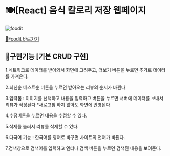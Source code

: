 # 🍽[React] 음식 칼로리 저장 웹페이지

![foodit](https://user-images.githubusercontent.com/88611957/158111256-37edb54e-b356-48f6-b35c-e1adbfd6bdb1.png)


[🍔Foodit 바로가기](https://didi2578.github.io/foodit)


## 📃구현기능 [기본 CRUD 구현]

 1.네트워크로 데이터를 받아와서 화면에 그려주고, 더보기 버튼을 누르면 추가로 데이터를 가져온다.
 
 2.최신순 베스트순 버튼을 누르면 받아오는 리뷰의 순서가 바뀐다
 
 3.입력폼 : 이미지를 선택하고 내용을 입력하고 버튼을 누르면 서버에 데이터를 보내서 리뷰가 작성된다 
 *새로고침 하지 않아도 화면에 반영된다
 
 4.수정버튼을 누르면 내용을 수정할 수 있다.
 
 5.삭제를 눌러서 리뷰를 삭제할 수 있다.
 
 6.다국어 기능 : 한국어를 영어로 바꾸면 사이트의 언어가 바뀐다.
 
 7.검색창으로 검색어를 입력하고 엔터나 검색 버튼을 누르면 검색된 내용을 보여준다.
 
